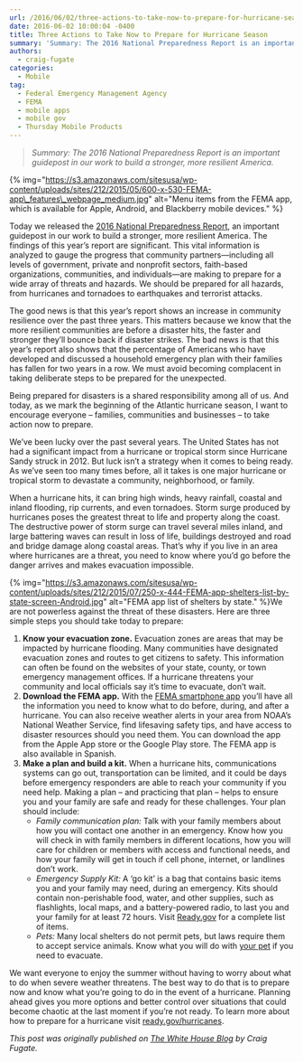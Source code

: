```yaml
---
url: /2016/06/02/three-actions-to-take-now-to-prepare-for-hurricane-season/
date: 2016-06-02 10:00:04 -0400
title: Three Actions to Take Now to Prepare for Hurricane Season
summary: 'Summary: The 2016 National Preparedness Report is an important guidepost in our work to build a stronger, more resilient America. Today we released the 2016 National Preparedness Report, an important guidepost in our work to build a'
authors:
  - craig-fugate
categories:
  - Mobile
tag:
  - Federal Emergency Management Agency
  - FEMA
  - mobile apps
  - mobile gov
  - Thursday Mobile Products
---
```


> _Summary: The 2016 National Preparedness Report is an important guidepost in our work to build a stronger, more resilient America._

{% img="https://s3.amazonaws.com/sitesusa/wp-content/uploads/sites/212/2015/05/600-x-530-FEMA-app\_features\_webpage_medium.jpg" alt="Menu items from the FEMA app, which is available for Apple, Android, and Blackberry mobile devices." %}

Today we released the [2016 National Preparedness Report](https://www.fema.gov/national-preparedness-report), an important guidepost in our work to build a stronger, more resilient America. The findings of this year’s report are significant. This vital information is analyzed to gauge the progress that community partners—including all levels of government, private and nonprofit sectors, faith-based organizations, communities, and individuals—are making to prepare for a wide array of threats and hazards.  We should be prepared for all hazards, from hurricanes and tornadoes to earthquakes and terrorist attacks.

The good news is that this year’s report shows an increase in community resilience over the past three years. This matters because we know that the more resilient communities are before a disaster hits, the faster and stronger they’ll bounce back if disaster strikes. The bad news is that this year’s report also shows that the percentage of Americans who have developed and discussed a household emergency plan with their families has fallen for two years in a row. We must avoid becoming complacent in taking deliberate steps to be prepared for the unexpected.

Being prepared for disasters is a shared responsibility among all of us. And today, as we mark the beginning of the Atlantic hurricane season, I want to encourage everyone – families, communities and businesses &#8211; to take action now to prepare.

We’ve been lucky over the past several years. The United States has not had a significant impact from a hurricane or tropical storm since Hurricane Sandy struck in 2012.  But luck isn’t a strategy when it comes to being ready. As we’ve seen too many times before, all it takes is one major hurricane or tropical storm to devastate a community, neighborhood, or family.

When a hurricane hits, it can bring high winds, heavy rainfall, coastal and inland flooding, rip currents, and even tornadoes. Storm surge produced by hurricanes poses the greatest threat to life and property along the coast. The destructive power of storm surge can travel several miles inland, and large battering waves can result in loss of life, buildings destroyed and road and bridge damage along coastal areas. That’s why if you live in an area where hurricanes are a threat, you need to know where you’d go before the danger arrives and makes evacuation impossible.

{% img="https://s3.amazonaws.com/sitesusa/wp-content/uploads/sites/212/2015/07/250-x-444-FEMA-app-shelters-list-by-state-screen-Android.jpg" alt="FEMA app list of shelters by state." %}We are not powerless against the threat of these disasters. Here are three simple steps you should take today to prepare:

  1. **Know your evacuation zone.**  Evacuation zones are areas that may be impacted by hurricane flooding. Many communities have designated evacuation zones and routes to get citizens to safety. This information can often be found on the websites of your state, county, or town emergency management offices. If a hurricane threatens your community and local officials say it&#8217;s time to evacuate, don&#8217;t wait.
  2. **Download the FEMA app.** With the <a href="https://www.fema.gov/mobile-app" target="_blank">FEMA smartphone app</a> you’ll have all the information you need to know what to do before, during, and after a hurricane. You can also receive weather alerts in your area from NOAA’s National Weather Service, find lifesaving safety tips, and have access to disaster resources should you need them. You can download the app from the Apple App store or the Google Play store. The FEMA app is also available in Spanish.
  3. **Make a plan and build a kit.** When a hurricane hits, communications systems can go out, transportation can be limited, and it could be days before emergency responders are able to reach your community if you need help. Making a plan &#8211; and practicing that plan &#8211; helps to ensure you and your family are safe and ready for these challenges. Your plan should include: 
      * _Family communication plan:_ Talk with your family members about how you will contact one another in an emergency. Know how you will check in with family members in different locations, how you will care for children or members with access and functional needs, and how your family will get in touch if cell phone, internet, or landlines don’t work.
      * _Emergency Supply Kit:_ A ‘go kit’ is a bag that contains basic items you and your family may need, during an emergency. Kits should contain non-perishable food, water, and other supplies, such as flashlights, local maps, and a battery-powered radio, to last you and your family for at least 72 hours. Visit [Ready.gov](http://www.fema.gov/media-library/assets/documents/34326) for a complete list of items.
      * _Pets:_ Many local shelters do not permit pets, but laws require them to accept service animals. Know what you will do with [your pet](https://www.youtube.com/watch?v=jMtY_qhMne4) if you need to evacuate.

We want everyone to enjoy the summer without having to worry about what to do when severe weather threatens. The best way to do that is to prepare now and know what you’re going to do in the event of a hurricane. Planning ahead gives you more options and better control over situations that could become chaotic at the last moment if you’re not ready. To learn more about how to prepare for a hurricane visit [ready.gov/hurricanes](https://www.ready.gov/hurricanes).

_This post was originally published on [The White House Blog](https://www.whitehouse.gov/blog) by Craig Fugate._